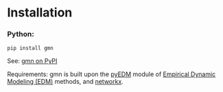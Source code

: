 # Installation

### Python:
```
pip install gmn
```

See: [gmn on PyPI](https://pypi.org/project/gmn/)

Requirements: gmn is built upon the [pyEDM](https://pypi.org/project/pyedm/) module of [Empirical Dynamic Modeling (EDM)](https://en.wikipedia.org/wiki/Empirical_dynamic_modeling) methods, and [networkx](https://pypi.org/project/networkx/).
